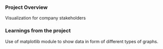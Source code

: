 ### Project Overview

 Visualization for company stakeholders


### Learnings from the project

 Use of matplotlib module to show data in form of different types of graphs.


